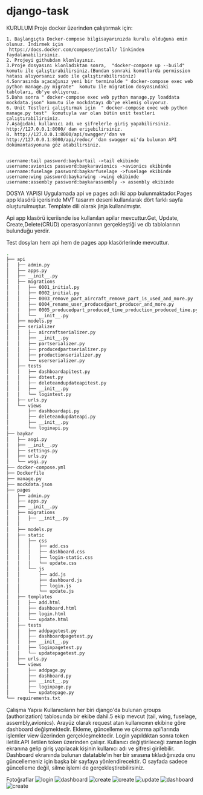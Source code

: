 # django-task
KURULUM
Proje docker üzerinden çalıştırmak için:

    1. Başlangıçta Docker-compose bilgisayarınızda kurulu olduğuna emin olunuz. İndirmek için 
     https://docs.docker.com/compose/install/ linkinden faydalanabilirsiniz.
    2. Projeyi githubdan klonlayınız.
    3.Proje dosyasını klonladıktan sonra,  "docker-compose up --build" komutu ile çalıştırabilirsiniz.(Bundan sonraki komutlarda permission hatası alıyorsanız sudo ile çalıştırabilirsiniz)
    4.Sonrasında açacağınız yeni bir terminalde " docker-compose exec web python manage.py migrate"  komutu ile migration dosyasındaki tabloları, db'ye ekliyoruz.
    5.Daha sonra " docker-compose exec web python manage.py loaddata mockdata.json" komutu ile mockdatayı db'ye eklemiş oluyoruz.
    6. Unit Testleri çalıştırmak için  " docker-compose exec web python manage.py test"  komutuyla var olan bütün unit testleri çalıştırabilirsiniz.
    7.Aşağıdaki kullanıcı adı ve şifrelerle giriş yapabilirsiniz. http://127.0.0.1:8000/ dan erişebilirsiniz.
    8. http://127.0.0.1:8000/api/swagger/'dan ve http://127.0.0.1:8000/api/redoc/ 'dan swagger ui'da bulunan API dokümantasyonuna göz atabilirsiniz.
    

    username:tail password:baykartail ->tail ekibinde
    username:avionics password:baykaravionics ->avionics ekibinde
    username:fuselage password:baykarfuselage ->fuselage ekibinde
    username:wing password:baykarwing ->wing ekibinde
    username:assembly password:baykarassembly -> assembly ekibinde

DOSYA YAPISI
Uygulamada api ve pages adlı iki app bulunmaktador.Pages app klasörü içerisinde MVT tasarım deseni kullanılarak dört farklı sayfa oluşturulmuştur. Template dili olarak jinja kullanılmıştır.

Api app klasörü içeriisnde ise kullanılan apilar mevcuttur.Get, Update, Create,Delete(CRUD) operasyonlarının gerçekleştiği ve db tablolarının bulunduğu yerdir.

Test dosyları hem api hem de pages app klasörlerinde mevcuttur. 

```bash
.   
├── api
│   ├── admin.py
│   ├── apps.py
│   ├── __init__.py
│   ├── migrations
│   │   ├── 0001_initial.py
│   │   ├── 0002_initial.py
│   │   ├── 0003_remove_part_aircraft_remove_part_is_used_and_more.py
│   │   ├── 0004_rename_user_producedpart_producer_and_more.py
│   │   ├── 0005_producedpart_produced_time_production_produced_time.py
│   │   └── __init__.py
│   ├── models.py
│   ├── serializer
│   │   ├── aircraftserializer.py
│   │   ├── __init__.py
│   │   ├── partserializer.py
│   │   ├── producedpartserializer.py
│   │   ├── productionserializer.py
│   │   └── userserializer.py
│   ├── tests
│   │   ├── dashboardapitest.py
│   │   ├── dbtest.py
│   │   ├── deleteandupdateapitest.py
│   │   ├── __init__.py
│   │   └── logintest.py
│   ├── urls.py
│   └── views
│       ├── dashboardapi.py
│       ├── deleteandupdateapi.py
│       ├── __init__.py
│       └── loginapi.py
├── baykar
│   ├── asgi.py
│   ├── __init__.py
│   ├── settings.py
│   ├── urls.py
│   └── wsgi.py
├── docker-compose.yml
├── Dockerfile
├── manage.py
├── mockdata.json
├── pages
│   ├── admin.py
│   ├── apps.py
│   ├── __init__.py
│   ├── migrations
│   │   ├── __init__.py
│   │  
│   ├── models.py
│   ├── static
│   │   ├── css
│   │   │   ├── add.css
│   │   │   ├── dashboard.css
│   │   │   ├── login-static.css
│   │   │   └── update.css
│   │   └── js
│   │       ├── add.js
│   │       ├── dashboard.js
│   │       ├── login.js
│   │       └── update.js
│   ├── templates
│   │   ├── add.html
│   │   ├── dashboard.html
│   │   ├── login.html
│   │   └── update.html
│   ├── tests
│   │   ├── addpagetest.py
│   │   ├── dashboardpagetest.py
│   │   ├── __init__.py
│   │   ├── loginpagetest.py
│   │   └── updatepagetest.py
│   ├── urls.py
│   └── views
│       ├── addpage.py
│       ├── dashboard.py
│       ├── __init__.py
│       ├── loginpage.py
│       └── updatepage.py
└── requirements.txt
```
Çalışma Yapısı
Kullanıcıların her biri django'da bulunan groups (authorization) tablosunda bir ekibe dahil.5 ekip mevcut (tail, wing, fuselage, assembly,avionics). Arayüz olarak request atan kullanıcının ekibine göre dashboard değişmektedir. Ekleme, güncelleme ve çıkarma api'larında işlemler view üzerinden gerçekleşmektedir. Login yapıldıktan sonra token iletilir.API iletilen token üzerinden çalışır. Kullanıcı değiştirileceği zaman login ekranına gelip giriş yapılacak kişinin kullanıcı adı ve şifresi girilebilir. Dashboard ekranında bulunan datatable'ın her bir sırasına tıkladığınızda onu güncellemeniz için başka bir sayfaya yönlendirecektir. O sayfada sadece güncelleme değil, silme işlemi de gerçekleştirebilirsiniz.

Fotoğraflar
![login](<Screenshot from 2024-10-14 22-30-55.png>)
![dashboard](<Screenshot from 2024-10-14 22-27-02.png>)
![create](<Screenshot from 2024-10-14 22-27-09.png>)
![create](<Screenshot from 2024-10-14 22-27-11.png>)
![update](<Screenshot from 2024-10-14 22-27-18.png>)
![dashboard](<Screenshot from 2024-10-14 22-27-40.png>)
![create](<Screenshot from 2024-10-14 22-27-46.png>)

